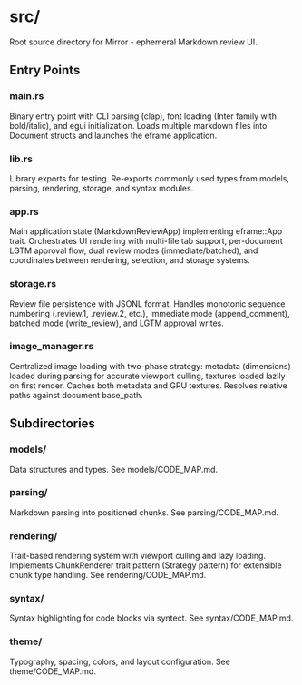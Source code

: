 # src/

Root source directory for Mirror - ephemeral Markdown review UI.

## Entry Points

### **main.rs**
Binary entry point with CLI parsing (clap), font loading (Inter family with bold/italic), and egui initialization. Loads multiple markdown files into Document structs and launches the eframe application.

### **lib.rs**
Library exports for testing. Re-exports commonly used types from models, parsing, rendering, storage, and syntax modules.

### **app.rs**
Main application state (MarkdownReviewApp) implementing eframe::App trait. Orchestrates UI rendering with multi-file tab support, per-document LGTM approval flow, dual review modes (immediate/batched), and coordinates between rendering, selection, and storage systems.

### **storage.rs**
Review file persistence with JSONL format. Handles monotonic sequence numbering (.review.1, .review.2, etc.), immediate mode (append_comment), batched mode (write_review), and LGTM approval writes.

### **image_manager.rs**
Centralized image loading with two-phase strategy: metadata (dimensions) loaded during parsing for accurate viewport culling, textures loaded lazily on first render. Caches both metadata and GPU textures. Resolves relative paths against document base_path.

## Subdirectories

### **models/**
Data structures and types. See models/CODE_MAP.md.

### **parsing/**
Markdown parsing into positioned chunks. See parsing/CODE_MAP.md.

### **rendering/**
Trait-based rendering system with viewport culling and lazy loading. Implements ChunkRenderer trait pattern (Strategy pattern) for extensible chunk type handling. See rendering/CODE_MAP.md.

### **syntax/**
Syntax highlighting for code blocks via syntect. See syntax/CODE_MAP.md.

### **theme/**
Typography, spacing, colors, and layout configuration. See theme/CODE_MAP.md.
